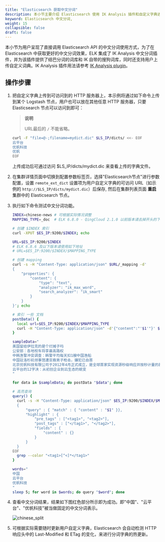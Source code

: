 ```yaml
---
title: "Elasticsearch 获取中文分词"
description: 本小节主要介绍 Elasticsearch 使用 IK Analysis 插件和自定义字典进行中文分词。
keyword: Elasticsearch 中文分词,
weight: 15
collapsible: false
draft: false
---
```


本小节为用户呈现了直接调用 Elasticsearch API 的中文分词使用方式，为了在 Elasticsearch 中获取更好的中文分词效果，ELK 集成了 IK Analysis 中文分词插件，并为该插件提供了结巴分词的词库和 IK 自带的搜狗词库，同时还支持用户上传自定义词典。IK Analysis 插件用法请参考 [IK Analysis plugin](https://github.com/medcl/elasticsearch-analysis-ik)。

## 操作步骤

1. 把自定义字典上传到可访问到的 HTTP 服务器上，本示例将通过如下命令上传到某个 Logstash 节点，用户也可以放在其他任意 HTTP 服务器，只要 Elasticsearch 节点可以访问到即可：

   > **说明**
   >
   > URL最后的 `/` 不能省略。

   ```bash
   curl -F "file=@-;filename=mydict.dic" $LS_IP/dicts/ <<- EOF
   云平台
   优帆科技
   优帆
   EOF
   ```

   上传成功后可通过访问 $LS_IP/dicts/mydict.dic 来查看上传的字典文件。

2. 在集群详情页面中切换到配置参数标签页，选择"Elasticsearch节点"进行参数配置，设置 `remote_ext_dict` 设置项为用户自定义字典的可访问 URL（如示例的 `http://$LS_IP/dicts/mydict.dic`）后保存, 然后在集群列表页面 **重启** 集群中的 Elasticsearch 节点。

3. 执行如下命令测试中文分词功能。

   ```bash
   INDEX=chinese-news # 可根据实际情况调整
   MAPPING_TYPE=_doc  # ELK 6.8.0 - QingCloud 2.1.0 以前版本请去掉开头的下划线，即：doc
   
   # 创建 $INDEX 索引
   curl -XPUT $ES_IP:9200/$INDEX; echo
   
   URL=$ES_IP:9200/$INDEX
   # ELK 6.8.6 及以下版本请使用如下地址
   # URL=$ES_IP:9200/$INDEX/$MAPPING_TYPE
   
   # 创建 mapping
   curl -s -H "Content-Type: application/json" $URL/_mapping -d'
   {
       "properties": {
           "content": {
               "type": "text",
               "analyzer": "ik_max_word",
               "search_analyzer": "ik_smart"
           }
       }
   }'; echo
   
   # 索引 一些 文档
   postData() {
     local url=$ES_IP:9200/$INDEX/$MAPPING_TYPE
     curl -H "Content-Type: application/json" -d'{"content":"'$1'"}' $url; echo
   }
   
   sampleData="
   美国留给伊拉克的是个烂摊子吗
   公安部：各地校车将享最高路权
   中韩渔警冲突调查：韩警平均每天扣1艘中国渔船
   中国驻洛杉矶领事馆遭亚裔男子枪击，嫌犯已自首
   北京优帆科技有限公司于2012年4月正式成立，是全球首家实现资源秒级响应并按秒计量的基础云服务商
   云平台的12字决：从初创企业到云生态的蜕变
   "
   
   for data in $sampleData; do postData "$data"; done
   
   # 高亮查询
   query() {
     curl -s -H "Content-Type: application/json" $ES_IP:9200/$INDEX/$MAPPING_TYPE/_search -d@- <<- EOF |
     {
         "query" : { "match" : { "content" : "$1" }},
         "highlight" : {
             "pre_tags" : ["<tag1>", "<tag2>"],
             "post_tags" : ["</tag1>", "</tag2>"],
             "fields" : {
                 "content" : {}
             }
         }
     }
   EOF
     grep --color "<tag1>[^<]*</tag1>"
   }
   
   words="
   中国
   云平台
   优帆科技
   "
   sleep 5; for word in $words; do query "$word"; done
   ```

4. 查看中文分词结果，结果如下图红色部分所示即为成功。即"中国"、"云平台"、"优帆科技"被当做固定的中文分词表示。

   ![chinese_split](../../_images/chinese_split.png)

5. 可根据实际需要随时更新用户自定义字典，Elasticsearch 会自动检测 HTTP 响应头中的 Last-Modified 和 ETag 的变化，来进行分词字典的热更新。